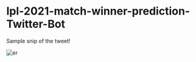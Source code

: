 

# Ipl-2021-match-winner-prediction-Twitter-Bot
Sample snip of the tweet!

![er](https://user-images.githubusercontent.com/73663598/114913944-6506ba00-9e3f-11eb-9a07-e0deb84aaa1a.png)
